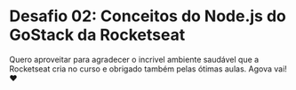 # Desafio 02: Conceitos do Node.js do GoStack da Rocketseat

Quero aproveitar para agradecer o incrivel ambiente saudável que a Rocketseat cria no curso e obrigado também pelas ótimas aulas. Agova vai! ❤
